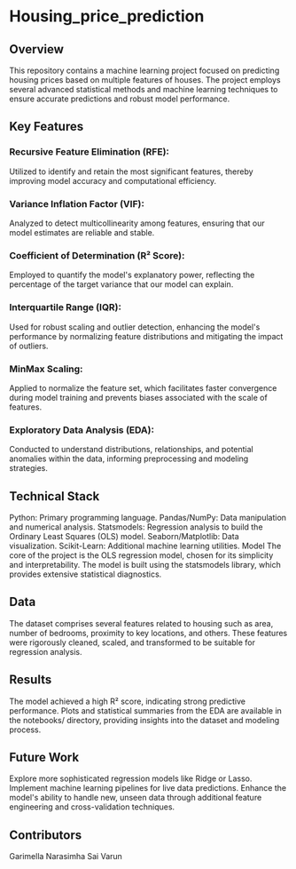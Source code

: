 # Housing_price_prediction
## Overview
This repository contains a machine learning project focused on predicting housing prices based on multiple features of houses. The project employs several advanced statistical methods and machine learning techniques to ensure accurate predictions and robust model performance.

## Key Features
### Recursive Feature Elimination (RFE): 
Utilized to identify and retain the most significant features, thereby improving model accuracy and computational efficiency.
### Variance Inflation Factor (VIF): 
Analyzed to detect multicollinearity among features, ensuring that our model estimates are reliable and stable.
### Coefficient of Determination (R² Score): 
Employed to quantify the model's explanatory power, reflecting the percentage of the target variance that our model can explain.
### Interquartile Range (IQR): 
Used for robust scaling and outlier detection, enhancing the model's performance by normalizing feature distributions and mitigating the impact of outliers.
### MinMax Scaling: 
Applied to normalize the feature set, which facilitates faster convergence during model training and prevents biases associated with the scale of features.
### Exploratory Data Analysis (EDA): 
Conducted to understand distributions, relationships, and potential anomalies within the data, informing preprocessing and modeling strategies.
## Technical Stack
Python: Primary programming language.
Pandas/NumPy: Data manipulation and numerical analysis.
Statsmodels: Regression analysis to build the Ordinary Least Squares (OLS) model.
Seaborn/Matplotlib: Data visualization.
Scikit-Learn: Additional machine learning utilities.
Model
The core of the project is the OLS regression model, chosen for its simplicity and interpretability. The model is built using the statsmodels library, which provides extensive statistical diagnostics.

## Data
The dataset comprises several features related to housing such as area, number of bedrooms, proximity to key locations, and others. These features were rigorously cleaned, scaled, and transformed to be suitable for regression analysis.


## Results
The model achieved a high R² score, indicating strong predictive performance. Plots and statistical summaries from the EDA are available in the notebooks/ directory, providing insights into the dataset and modeling process.

## Future Work
Explore more sophisticated regression models like Ridge or Lasso.
Implement machine learning pipelines for live data predictions.
Enhance the model's ability to handle new, unseen data through additional feature engineering and cross-validation techniques.
## Contributors
Garimella Narasimha Sai Varun

